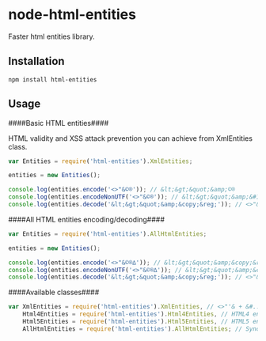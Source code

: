 node-html-entities
==================

Faster html entities library.


Installation
------------

    npm install html-entities

Usage
-----

####Basic HTML entities####

HTML validity and XSS attack prevention you can achieve from XmlEntities class.

```javascript
var Entities = require('html-entities').XmlEntities;

entities = new Entities();

console.log(entities.encode('<>"&©®')); // &lt;&gt;&quot;&amp;©®
console.log(entities.encodeNonUTF('<>"&©®')); // &lt;&gt;&quot;&amp;&#169;&#174;
console.log(entities.decode('&lt;&gt;&quot;&amp;&copy;&reg;')); // <>"&
```

####All HTML entities encoding/decoding####


```javascript
var Entities = require('html-entities').AllHtmlEntities;

entities = new Entities();

console.log(entities.encode('<>"&©®∆')); // &lt;&gt;&quot;&amp;&copy;&reg;∆
console.log(entities.encodeNonUTF('<>"&©®∆')); // &lt;&gt;&quot;&amp;&copy;&reg;&#8710;
console.log(entities.decode('&lt;&gt;&quot;&amp;&copy;&reg;')); // <>"&©®
```

####Available classes####

```javascript
var XmlEntities = require('html-entities').XmlEntities, // <>"'& + &#...; decoding
    Html4Entities = require('html-entities').Html4Entities, // HTML4 entities.
    Html5Entities = require('html-entities').Html5Entities, // HTML5 entities.
    AllHtmlEntities = require('html-entities').AllHtmlEntities; // Synonym for HTML5 entities.

```
